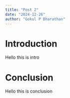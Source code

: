 ```yaml
---
title: "Post 2"
date: "2024-12-26"
author: "Gokul P Bharathan"
---
```


# Introduction
Hello this is intro

# Conclusion
Hello this is conclusion
